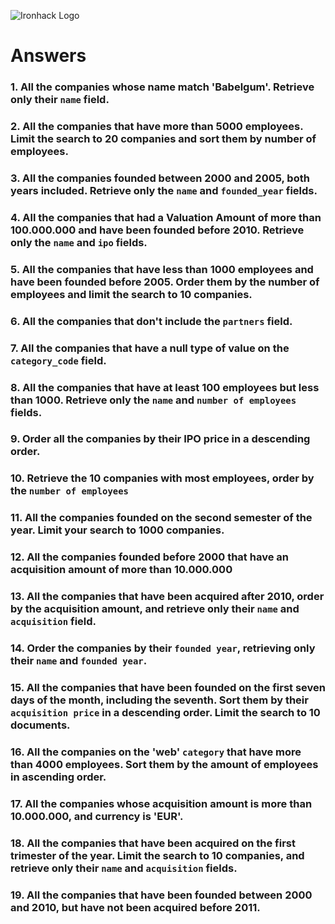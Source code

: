 ![Ironhack Logo](https://i.imgur.com/1QgrNNw.png)

# Answers

### 1. All the companies whose name match 'Babelgum'. Retrieve only their `name` field.

<!--
{name: 'Babelgum'}
 -->

### 2. All the companies that have more than 5000 employees. Limit the search to 20 companies and sort them by **number of employees**.

<!-- {number_of_employees:{$gt: 5000}} -->

### 3. All the companies founded between 2000 and 2005, both years included. Retrieve only the `name` and `founded_year` fields.

<!--
Filter: {$and: [{founded_year:{$gte: 2000}},{founded_year:{$lte:2005}}]}
Project: {founded_year:1,name:1}
 -->

### 4. All the companies that had a Valuation Amount of more than 100.000.000 and have been founded before 2010. Retrieve only the `name` and `ipo` fields.

<!--
Filter : {$and: [ {founded_year: {$lt: 2010}}, {ipo: {$ne: null}}, {"ipo.valuation_amount": {$gt:100000000} } ]}
Project: {ipo:1, name:1, _id:0}
 -->

### 5. All the companies that have less than 1000 employees and have been founded before 2005. Order them by the number of employees and limit the search to 10 companies.

<!--
Filter: {$and: [{number_of_employees: {$lt: 1000}}, {founded_year: {$lt:2005}}]}
Sort: {number_of_employees:-1}
Limit : 10
 -->

### 6. All the companies that don't include the `partners` field.

<!--
filter: {partners: null}
 -->

### 7. All the companies that have a null type of value on the `category_code` field.

<!--
Filter: {category_code: null}
 -->

### 8. All the companies that have at least 100 employees but less than 1000. Retrieve only the `name` and `number of employees` fields.

<!--
Filter: {$and:[{number_of_employees: {$gt:100}},{number_of_employees:{$lt:1000}}]}
Project: {name:1, number_of_employees:1, _id:0}
 -->

### 9. Order all the companies by their IPO price in a descending order.

<!--
Sort: {"ipo.valuation_amount":-1}
 -->

### 10. Retrieve the 10 companies with most employees, order by the `number of employees`

<!--
Sort: {number_of_employees:-1}
Limit: 10
-->

### 11. All the companies founded on the second semester of the year. Limit your search to 1000 companies.

<!--
Filter: {founded_month:{$gt:6}}
Limit: 1000
 -->

### 12. All the companies founded before 2000 that have an acquisition amount of more than 10.000.000

<!--
Filter: {$and:[{founded_year:{$lt:2000}},{"acquisitions.price_amount":{$gt:10000000}}
-->

### 13. All the companies that have been acquired after 2010, order by the acquisition amount, and retrieve only their `name` and `acquisition` field.

<!--
Filter: {"acquisition.acquired_year":{$gt:2010}}
Project: {name:1,acquisition:1,_id:0}
Sort: {"acquisitions.price_amount": -1}
 -->

### 14. Order the companies by their `founded year`, retrieving only their `name` and `founded year`.

<!--
Project:{name:1, founded_year:1, _id:0}
Sort: {founded_year:-1}
 -->

### 15. All the companies that have been founded on the first seven days of the month, including the seventh. Sort them by their `acquisition price` in a descending order. Limit the search to 10 documents.

<!-- Your Code Goes Here -->

### 16. All the companies on the 'web' `category` that have more than 4000 employees. Sort them by the amount of employees in ascending order.

<!-- Your Code Goes Here -->

### 17. All the companies whose acquisition amount is more than 10.000.000, and currency is 'EUR'.

<!-- Your Code Goes Here -->

### 18. All the companies that have been acquired on the first trimester of the year. Limit the search to 10 companies, and retrieve only their `name` and `acquisition` fields.

<!-- Your Code Goes Here -->

### 19. All the companies that have been founded between 2000 and 2010, but have not been acquired before 2011.

<!-- Your Code Goes Here -->
